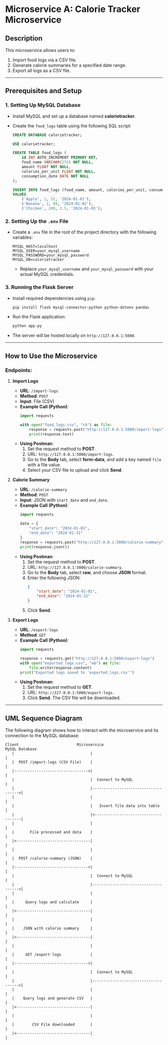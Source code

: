 # Microservice A: Calorie Tracker Microservice

## Description
This microservice allows users to:
1. Import food logs via a CSV file.
2. Generate calorie summaries for a specified date range.
3. Export all logs as a CSV file.

---

## Prerequisites and Setup

### 1. Setting Up MySQL Database
- Install MySQL and set up a database named **calorietracker**.
- Create the `food_logs` table using the following SQL script:

    ```sql
    CREATE DATABASE calorietracker;

    USE calorietracker;

    CREATE TABLE food_logs (
        id INT AUTO_INCREMENT PRIMARY KEY,
        food_name VARCHAR(255) NOT NULL,
        amount FLOAT NOT NULL,
        calories_per_unit FLOAT NOT NULL,
        consumption_date DATE NOT NULL
    );

    INSERT INTO food_logs (food_name, amount, calories_per_unit, consumption_date)
    VALUES
        ('Apple', 1, 52, '2024-01-01'),
        ('Banana', 2, 89, '2024-01-02'),
        ('Chicken', 200, 2.5, '2024-01-03');
    ```

### 2. Setting Up the `.env` File
- Create a `.env` file in the root of the project directory with the following variables:
    ```
    MYSQL_HOST=localhost
    MYSQL_USER=your_mysql_username
    MYSQL_PASSWORD=your_mysql_password
    MYSQL_DB=calorietracker
    ```
  - Replace `your_mysql_username` and `your_mysql_password` with your actual MySQL credentials.

### 3. Running the Flask Server
- Install required dependencies using `pip`:
    ```bash
    pip install flask mysql-connector-python python-dotenv pandas
    ```
- Run the Flask application:
    ```bash
    python app.py
    ```
- The server will be hosted locally on `http://127.0.0.1:5000`.

---

## How to Use the Microservice

### Endpoints:

1. **Import Logs**
   - **URL**: `/import-logs`
   - **Method**: `POST`
   - **Input**: File (CSV)
   - **Example Call (Python)**:
     ```python
     import requests

     with open("food_logs.csv", "rb") as file:
         response = requests.post("http://127.0.0.1:5000/import-logs", files={"file": file})
         print(response.text)
     ```
   - **Using Postman**:
     1. Set the request method to **POST**.
     2. URL: `http://127.0.0.1:5000/import-logs`.
     3. Go to the **Body** tab, select **form-data**, and add a key named `file` with a file value.
     4. Select your CSV file to upload and click **Send**.

2. **Calorie Summary**
   - **URL**: `/calorie-summary`
   - **Method**: `POST`
   - **Input**: JSON with `start_date` and `end_date`.
   - **Example Call (Python)**:
     ```python
     import requests

     data = {
         "start_date": "2024-01-01",
         "end_date": "2024-01-31"
     }
     response = requests.post("http://127.0.0.1:5000/calorie-summary", json=data)
     print(response.json())
     ```
   - **Using Postman**:
     1. Set the request method to **POST**.
     2. URL: `http://127.0.0.1:5000/calorie-summary`.
     3. Go to the **Body** tab, select **raw**, and choose **JSON** format.
     4. Enter the following JSON:
        ```json
        {
            "start_date": "2024-01-01",
            "end_date": "2024-01-31"
        }
        ```
     5. Click **Send**.

3. **Export Logs**
   - **URL**: `/export-logs`
   - **Method**: `GET`
   - **Example Call (Python)**:
     ```python
     import requests

     response = requests.get("http://127.0.0.1:5000/export-logs")
     with open("exported_logs.csv", "wb") as file:
         file.write(response.content)
     print("Exported logs saved to 'exported_logs.csv'")
     ```
   - **Using Postman**:
     1. Set the request method to **GET**.
     2. URL: `http://127.0.0.1:5000/export-logs`.
     3. Click **Send**. The CSV file will be downloaded.

---

## UML Sequence Diagram
The following diagram shows how to interact with the microservice and its connection to the MySQL database:

```plaintext
Client                          Microservice                         MySQL Database
   |                                  |                                      |
   |  POST /import-logs (CSV File)    |                                      |
   |--------------------------------->|                                      |
   |                                  |  Connect to MySQL                    |
   |                                  |------------------------------------->|
   |                                  |                                      |
   |                                  |   Insert file data into table        |
   |                                  |<-------------------------------------|
   |                                  |                                      |
   |       File processed and data    |                                      |
   |<---------------------------------|                                      |
   |                                  |                                      |
   |  POST /calorie-summary (JSON)    |                                      |
   |--------------------------------->|                                      |
   |                                  |  Connect to MySQL                    |
   |                                  |------------------------------------->|
   |                                  |                                      |
   |     Query logs and calculate     |                                      |
   |<---------------------------------|                                      |
   |                                  |                                      |
   |    JSON with calorie summary     |                                      |
   |<---------------------------------|                                      |
   |                                  |                                      |
   |     GET /export-logs             |                                      |
   |--------------------------------->|                                      |
   |                                  |  Connect to MySQL                    |
   |                                  |------------------------------------->|
   |                                  |                                      |
   |    Query logs and generate CSV   |                                      |
   |<---------------------------------|                                      |
   |                                  |                                      |
   |        CSV File downloaded       |                                      |
   |<---------------------------------|                                      |
